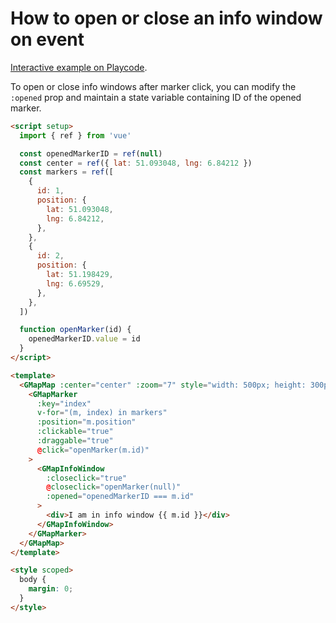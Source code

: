# How to open or close an info window on event

[Interactive example on Playcode](https://playcode.io/1041264).

To open or close info windows after marker click, you can modify the `:opened` prop and maintain a state variable containing ID of the opened marker.

```html
<script setup>
  import { ref } from 'vue'

  const openedMarkerID = ref(null)
  const center = ref({ lat: 51.093048, lng: 6.84212 })
  const markers = ref([
    {
      id: 1,
      position: {
        lat: 51.093048,
        lng: 6.84212,
      },
    },
    {
      id: 2,
      position: {
        lat: 51.198429,
        lng: 6.69529,
      },
    },
  ])

  function openMarker(id) {
    openedMarkerID.value = id
  }
</script>

<template>
  <GMapMap :center="center" :zoom="7" style="width: 500px; height: 300px">
    <GMapMarker
      :key="index"
      v-for="(m, index) in markers"
      :position="m.position"
      :clickable="true"
      :draggable="true"
      @click="openMarker(m.id)"
    >
      <GMapInfoWindow
        :closeclick="true"
        @closeclick="openMarker(null)"
        :opened="openedMarkerID === m.id"
      >
        <div>I am in info window {{ m.id }}</div>
      </GMapInfoWindow>
    </GMapMarker>
  </GMapMap>
</template>

<style scoped>
  body {
    margin: 0;
  }
</style>
```
